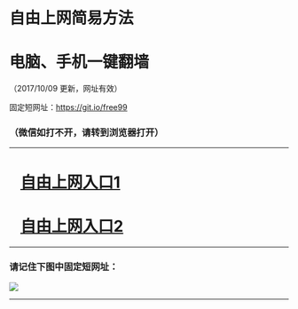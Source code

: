 ﻿# 自由上网简易方法

# 电脑、手机一键翻墙

（2017/10/09 更新，网址有效）

固定短网址：https://git.io/free99

### （微信如打不开，请转到浏览器打开）


***





# &nbsp;&nbsp; <a href="http://ft1764913747.fwq-tz-1001.info/fwqtz01.html?t=1009001882 " target="_blank">自由上网入口1</a>
# &nbsp;&nbsp; <a href="http://ft1269314001.fwq-tz-1002.info/fwqtz02.html?t=100900116510 " target="_blank">自由上网入口2</a>
***

### 请记住下图中固定短网址：

<img src="https://s3-us-west-2.amazonaws.com/fwq-1001/yjfq-20170905okok.png" /> 


***


